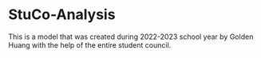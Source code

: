 # StuCo-Analysis

This is a model that was created during 2022-2023 school year by Golden Huang with the help of the entire student council. 
